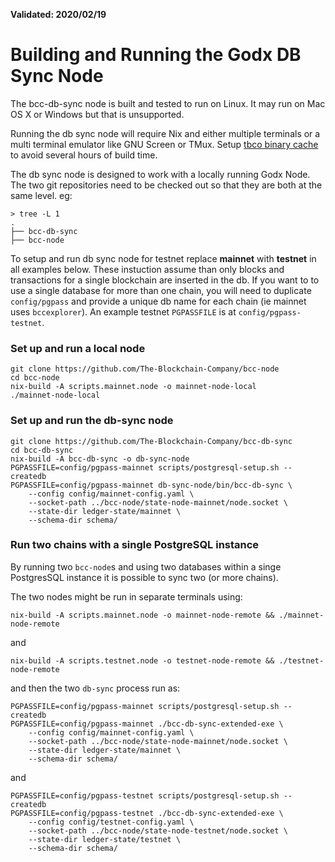 **Validated: 2020/02/19**

# Building and Running the Godx DB Sync Node

The bcc-db-sync node is built and tested to run on Linux. It may run on Mac OS X or Windows but
that is unsupported.

Running the db sync node will require Nix and either multiple terminals or a multi terminal
emulator like GNU Screen or TMux.
Setup [tbco binary cache](https://github.com/The-Blockchain-Company/bcc-node/blob/master/doc/getting-started/building-the-node-using-nix.md#tbco-binary-cache)
to avoid several hours of build time.

The db sync node is designed to work with a locally running Godx Node. The two git repositories need to be checked out so that
they are both at the same level. eg:

```
> tree -L 1
.
├── bcc-db-sync
├── bcc-node
```
To setup and run db sync node for testnet replace **mainnet** with **testnet** in all examples below.
These instuction assume than only blocks and transactions for a single blockchain are inserted in
the db. If you want to to use a single database for more than one chain, you will need to duplicate
`config/pgpass` and provide a unique db name for each chain (ie mainnet uses `bccexplorer`). An example
testnet `PGPASSFILE` is at `config/pgpass-testnet`.

### Set up and run a local node
```
git clone https://github.com/The-Blockchain-Company/bcc-node
cd bcc-node
nix-build -A scripts.mainnet.node -o mainnet-node-local
./mainnet-node-local
```

### Set up and run the db-sync node
```
git clone https://github.com/The-Blockchain-Company/bcc-db-sync
cd bcc-db-sync
nix-build -A bcc-db-sync -o db-sync-node
PGPASSFILE=config/pgpass-mainnet scripts/postgresql-setup.sh --createdb
PGPASSFILE=config/pgpass-mainnet db-sync-node/bin/bcc-db-sync \
    --config config/mainnet-config.yaml \
    --socket-path ../bcc-node/state-node-mainnet/node.socket \
    --state-dir ledger-state/mainnet \
    --schema-dir schema/
```

### Run two chains with a single PostgreSQL instance

By running two `bcc-node`s and using two databases within a singe PostgresSQL instance it is
possible to sync two (or more chains).

The two nodes might be run in separate terminals using:
```
nix-build -A scripts.mainnet.node -o mainnet-node-remote && ./mainnet-node-remote
```
and
```
nix-build -A scripts.testnet.node -o testnet-node-remote && ./testnet-node-remote
```
and then the two `db-sync` process run as:
```
PGPASSFILE=config/pgpass-mainnet scripts/postgresql-setup.sh --createdb
PGPASSFILE=config/pgpass-mainnet ./bcc-db-sync-extended-exe \
    --config config/mainnet-config.yaml \
    --socket-path ../bcc-node/state-node-mainnet/node.socket \
    --state-dir ledger-state/mainnet \
    --schema-dir schema/
```
and
```
PGPASSFILE=config/pgpass-testnet scripts/postgresql-setup.sh --createdb
PGPASSFILE=config/pgpass-testnet ./bcc-db-sync-extended-exe \
    --config config/testnet-config.yaml \
    --socket-path ../bcc-node/state-node-testnet/node.socket \
    --state-dir ledger-state/testnet \
    --schema-dir schema/
```
